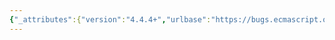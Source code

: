 ```yaml
---
{"_attributes":{"version":"4.4.4+","urlbase":"https://bugs.ecmascript.org/","maintainer":"dherman@mozilla.com"},"bug":{"bug_id":131,"creation_ts":"2011-07-14 09:01:00 -0700","short_desc":"15.4.4.4 and 15.4.4.7 concat and push don't wrap at 2^32","delta_ts":"2011-07-20 17:09:36 -0700","product":"ECMA-262, Editions 5 and 5.1","component":"technical content","version":"Edition 5.1","rep_platform":"All","op_sys":"All","bug_status":"CONFIRMED","priority":"Normal","bug_severity":"normal","blocked":146,"everconfirmed":true,"reporter":{"uid":"allen","name":"Allen Wirfs-Brock"},"assigned_to":{"uid":"allen","name":"Allen Wirfs-Brock"},"cc":["brendan","jwalden+beo"],"long_desc":[{"commentid":299,"comment_count":0,"who":{"uid":"allen","name":"Allen Wirfs-Brock"},"bug_when":"2011-07-14 09:01:08 -0700","thetext":"On Jul 14, 2011, at 5:21 AM, Andrew Oakley wrote:\n\nThe other complication I've spotted (I think it crops up elsewhere too)\nis what to do if n becomes larger than the maximum array index.  My\nreading of ECMAScript 3 says that we *should* throw a RangeError but\nnobody seems to do that.\n\nOpera and Firefox seem to store n as a 32bit unsigned number - the\nlength wraps and they start putting properties at the beginning of the\narray again.  I'm not sure what Chrome is doing (I can't find my values\nin the returned array), IE says \"out of memory\" and I got bored waiting\nfor Safari.\n\n-- \nAndrew Oakley"},{"commentid":300,"comment_count":1,"who":{"uid":"allen","name":"Allen Wirfs-Brock"},"bug_when":"2011-07-14 09:02:46 -0700","thetext":"This appears to be a (possible) specification bug that first occurs in ES3 and which was not corrected in ES5.\n\nI appears in concat and push. But no other algorithms.  The problem occurs when when a length value is incremented and then used as an array index without first applying ToUint32 to the value.  It only occurs concat and push because all the other algorithms are bounded by a length value that has had ToUint32 applied to it.\n\nIt is probably a bug, because array index based operations generally warp around to 0 at 2^32.  I assume that the Firefox implementation was the  initial one and it reflects that behavior.  However, all array objects (ad generic array like objects) are permitted to have integer  property names >= 2^32.  These properties are not reflected in the value of the 'length' property (when set by generic array methods for array-like objects).  So, there is a slim chance that the specified behavior was intentional in allowing concat and push to leak past the 2^32 element boundary. \n\nWe have to possible courses of action:\n   1) consider the specification to be correct as written. \n   2) consider this to be a spec. but that we correct in the errata and in future editions.\n\nThis is an edge case that probably never occurs in the real world so the choice probably has no real impact.  #1 is most consistent with the rest of the ES spec.  However, the 2^32 length wrap semantics of arrays is kind of bogus and it might be nice to try to eliminate it in the future.  #2 would be a step away from that."},{"commentid":301,"comment_count":2,"who":{"uid":"brendan","name":"Brendan Eich"},"bug_when":"2011-07-14 09:36:55 -0700","thetext":"I think we should fix this.\n\n/be"}]}}
---
```

